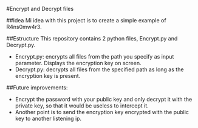 #Encrypt and Decrypt files

##Idea
Mi idea with this project is to create a simple example of R4ns0mw4r3.

##Estructure
This repository contains 2 python files, Encrypt.py and Decrypt.py.
 - Encrypt.py: encrypts all files from the path you specify as input parameter. Displays the encryption key on screen.
 - Decrypt.py: decrypts all files from the specified path as long as the encryption key is present.


##Future improvements: 
 - Encrypt the password with your public key and only decrypt it with the private key, so that it would be useless to intercept it.
 - Another point is to send the encryption key encrypted with the public key to another listening ip.
